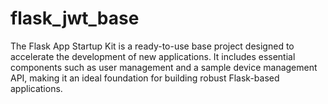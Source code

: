 # flask_jwt_base
The Flask App Startup Kit is a ready-to-use base project designed to accelerate the development of new applications. It includes essential components such as user management and a sample device management API, making it an ideal foundation for building robust Flask-based applications.

